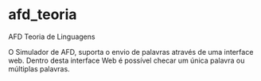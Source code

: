 # afd_teoria
AFD Teoria de Linguagens

O Simulador de AFD, suporta o envio de palavras através de uma interface web.
Dentro desta interface Web é possível checar um única palavra ou múltiplas
palavras.
